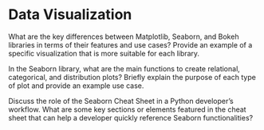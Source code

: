 # Data Visualization 

What are the key differences between Matplotlib, Seaborn, and Bokeh libraries in terms of their features and use cases? Provide an example of a specific visualization that is more suitable for each library.

In the Seaborn library, what are the main functions to create relational, categorical, and distribution plots? Briefly explain the purpose of each type of plot and provide an example use case.

Discuss the role of the Seaborn Cheat Sheet in a Python developer’s workflow. What are some key sections or elements featured in the cheat sheet that can help a developer quickly reference Seaborn functionalities?
